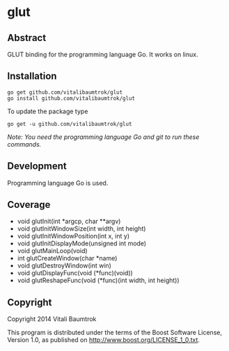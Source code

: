 # glut

## Abstract
GLUT binding for the programming language Go. It works on linux.

## Installation

	go get github.com/vitalibaumtrok/glut
	go install github.com/vitalibaumtrok/glut

To update the package type

	go get -u github.com/vitalibaumtrok/glut

_Note: You need the programming language Go and git to run these commands._

## Development
Programming language Go is used.

## Coverage
* void glutInit(int *argcp, char **argv)
* void glutInitWindowSize(int width, int height)
* void glutInitWindowPosition(int x, int y)
* void glutInitDisplayMode(unsigned int mode)
* void glutMainLoop(void)
* int glutCreateWindow(char *name)
* void glutDestroyWindow(int win)
* void glutDisplayFunc(void (*func)(void))
* void glutReshapeFunc(void (*func)(int width, int height))

## Copyright
Copyright 2014 Vitali Baumtrok

This program is distributed under the terms of the Boost Software License,
Version 1.0, as published on <http://www.boost.org/LICENSE_1_0.txt>.
